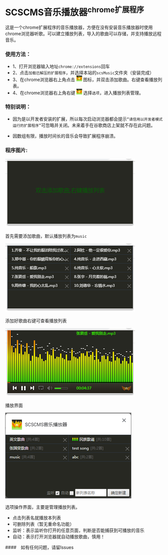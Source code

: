 # SCSCMS音乐播放器<sup>chrome扩展程序</sup>

这是一个chrome扩展程序的音乐播放器，方便在没有安装音乐播放器时使用chrome浏览器听歌。可以建立播放列表，导入的歌曲可以存储，并支持播放远程音乐。

### 使用方法：
 - 1、打开浏览器输入地址`chrome://extensions`回车
 - 2、点击`加载已解压的扩展程序`，并选择本站的`scsMusic`文件夹（安装完成）
 - 3、在chrome浏览器右上角点击 ![](pictrue/icons.png) 图标，并双击添加歌曲。右键查看播放列表。
 - 4、在chrome浏览器右上角右键 ![](pictrue/icons.png) 选择`选项`，进入播放列表管理。

### 特别说明：

 - 因为是以开发者安装的扩展，所以每次启动浏览器都会提示`“请信用以开发者模式运行的扩展程序”`可忽略并关闭。未来着手在谷歌商店上架就不存在此问题。

 - 因数组有限，播放时间长的音乐会导致扩展程序崩溃。

### 程序图片:

![](pictrue/1.png)

首先需要添加歌曲，默认播放列表为`music`

![](pictrue/2.png)

添加好歌曲右键可查看播放列表

![](pictrue/3.png)

播放界面

![](pictrue/4.png)

选项操作界面，主要是管理播放列表。

- 点击列表名就播放本列表
- 可删除列表（暂无重命名功能）
- 监听：表示监听你打开的任意页面，判断是否能捕获到可播放的音乐
- 自动：表示打开浏览器就自动播放歌曲，慎用！


####　如有任何问题，请留Issues